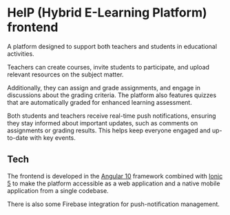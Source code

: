 # HelP (Hybrid E-Learning Platform) frontend

A platform designed to support both teachers and students in educational activities.

Teachers can create courses, invite students to participate, and upload relevant resources on the subject matter.

Additionally, they can assign and grade assignments, and engage in discussions about the grading criteria. The platform also features quizzes that are automatically graded for enhanced learning assessment.

Both students and teachers receive real-time push notifications, ensuring they stay informed about important updates, such as comments on assignments or grading results. This helps keep everyone engaged and up-to-date with key events.

## Tech

The frontend is developed in the [Angular 10](https://v10.angular.io/docs) framework combined with [Ionic 5](https://ionic-docs-5utg8ms4c-ionic1.vercel.app/docs/v5) to make the platform accessible as a web application and a native mobile application from a single codebase.

There is also some Firebase integration for push-notification management.
